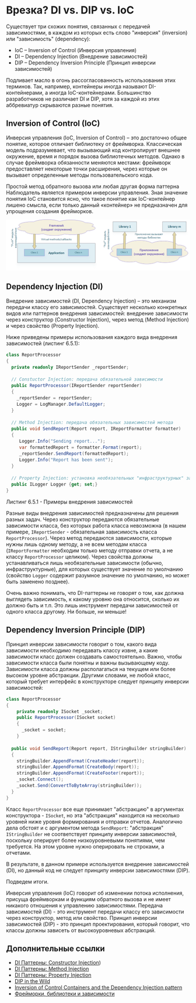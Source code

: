 # Врезка? DI vs. DIP vs. IoC

Существует три схожих понятия, связанных с передачей зависимостями, в каждом из которых есть слово "инверсия" (inversion) или "зависимость" (dependency):

* IoC – Inversion of Control (Инверсия управления)
* DI – Dependency Injection (Внедрение зависимостей)
* DIP – Dependency Inversion Principle (Принцип инверсии зависимостей)

Подливает масло в огонь рассогласованность использования этих терминов. Так, например, контейнеры иногда называют DI-контейнерами, а иногда IoC-контейнерами. Большинство разработчиков не различает DI и DIP, хотя за каждой из этих аббревиатур скрываются разные понятия.

## Inversion of Control (IoC)

Инверсия управления (IoC, Inversion of Control) – это достаточно общее понятие, которое отличает библиотеку от фреймворка. Классическая модель подразумевает, что вызывающий код контролирует внешнее окружение, время и порядок вызова библиотечных методов. Однако в случае фреймворка обязанности меняются местами: фреймворк предоставляет некоторые точки расширения, через которые он вызывает определенные методы пользовательского кода.
 
Простой метод обратного вызова или любая другая форма паттерна Наблюдатель является примером инверсии управления. Зная значение понятия IoC становится ясно, что такое понятие как IoC-контейнер лишено смысла, если только данный «контейнер» не предназначен для упрощения создания фрейморков.

![Image0](https://github.com/SergeyTeplyakov/DesignPatternsBook/raw/master/Part%204%20-%20Design%20Principles/Images/ch051_Image1.png)

## Dependency Injection (DI)
Внедрение зависимостей (DI, Dependency Injection) – это механизм передачи классу его зависимостей. Существует несколько конкретных видов или паттернов внедрения зависимостей: внедрение зависимости через конструктор (Constructor Injection), через метод (Method Injection) и через свойство (Property Injection).

Ниже приведены примеры использования каждого вида внедрения зависимостей (листинг 6.5.1):

```csharp
class ReportProcessor
{
  private readonly IReportSender _reportSender;

  // Constuctor Injection: передача обязательной зависимости
  public ReportProcessor(IReportSender reportSender)
  {
    _reportSender = reportSender;
    Logger = LogManager.DefaultLogger;
  }

  // Method Injection: передача обязательных зависимостей метода
  public void SendReport(Report report, IReportFormatter formatter)
  {
     Logger.Info("Sending report...");
     var formattedReport = formatter.Format(report);
     _reportSender.SendReport(formattedReport);
     Logger.Info("Report has been sent");
  }

  // Property Injection: установка необязательных "инфраструктурных" зависимостей
  public ILogger Logger {get; set;}
}
```

Листинг 6.5.1 - Примеры внедрения зависимостей

Разные виды внедрения зависимостей предназначены для решения разных задач. Через конструктор передаются обязательные зависимости класса, без которых работа класса невозможна (в нашем примере, `IReportSender` - обязательная зависимость класса `ReportProcessor`). Через метод передаются зависимости, которые нужны лишь одному методу, а не всем методам класса (`IReportFormatter` необходим только методу отправки отчета, а не классу `ReportProcessor` целиком). Через свойства должны устанавливаться лишь необязательные зависимости (обычно, инфраструктурные), для которых существует значение по умолчанию (свойство `Logger` содержит разумное значение по умолчанию, но может быть заменено позднее).

Очень важно понимать, что DI-паттерны не говорят о том, как должна выглядеть зависимость, к какому уровню она относится, сколько их должно быть и т.п. Это лишь инструмент передачи зависимостей от одного класса другому. Ни больше, ни меньше!

## Dependency Inversion Principle (DIP)

Принцип инверсии зависимости говорит о том, какого вида зависимости необходимо передавать классу извне, а какие зависимости класс должен создавать самостоятельно. Важно, чтобы зависимости класса были понятны и важны вызывающему коду. Зависимости класса должны располагаться на текущем или более высоком уровне абстракции.
Другими словами, не любой класс, который требует интерфейс в конструкторе следует принципу инверсии зависимостей:

```csharp
class ReportProcessor
{
    private readonly ISocket _socket;
    public ReportProcessor(ISocket socket)
    {
      _socket = socket;
    }

  public void SendReport(Report report, IStringBuilder stringBuilder)
  {
    stringBuilder.AppendFormat(CreateHeader(report));
    stringBuilder.AppendFormat(CreateBody(report));
    stringBuilder.AppendFormat(CreateFooter(report));
    _socket.Connect();
    _socket.Send(ConvertToByteArray(stringBuilder));
  }
}
```

Класс `ReportProcessor` все еще принимает "абстракцию" в аргументах конструктора - `ISocket`, но эта "абстракция" находится на несколько уровней ниже уровня формирования и отправки отчетов. Аналогично дела обстоят и с аргументом метода `SendReport`: "абстракция" `IStringBuilder` не соответствует принципу инверсии зависимостей, поскольку оперирует более низкоуровневыми понятиями, чем требуется. На этом уровне нужно оперировать не строками, а отчетами.

В результате, в данном примере используется внедрение зависимостей (DI), но данный код не следует принципу инверсии зависимостями (DIP).

Подведем итоги.

Инверсия управления (IoC) говорит об изменении потока исполнения, присуща фреймворкам и функциям обратного вызова и не имеет никакого отношения к управлению зависимостями. Передача зависимостей (DI) - это инструмент передачи классу его зависимости через конструктор, метод или свойство. Принцип инверсии зависимостей (DIP) - это принцип проектирования, который говорит, что классы должны зависеть от высокоуровневых абстракций.

## Дополнительные ссылки
* [DI Паттерны: Constructor Injection](http://sergeyteplyakov.blogspot.com/2012/12/di-constructor-injection.html))
* [DI Паттерны: Method Injection](http://sergeyteplyakov.blogspot.com/2013/02/di-method-injection.html)
* [DI Паттерны: Property Injection](http://sergeyteplyakov.blogspot.com/2013/01/di-property-injection.html)
* [DIP in the Wild](http://martinfowler.com/articles/dipInTheWild.html)
* [Inversion of Control Containers and the Dependency Injection pattern](http://martinfowler.com/articles/injection.html)
* [Фрейморки, библиотеки и зависимости](http://sergeyteplyakov.blogspot.com/2012/10/blog-post_26.html)

